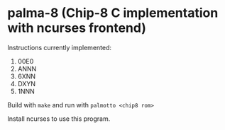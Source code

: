 # palma-8 (Chip-8 C implementation with ncurses frontend)


Instructions currently implemented:
1. 00E0
2. ANNN
3. 6XNN
4. DXYN
5. 1NNN

Build with `make` and run with `palmotto <chip8 rom>`

Install ncurses to use this program.
